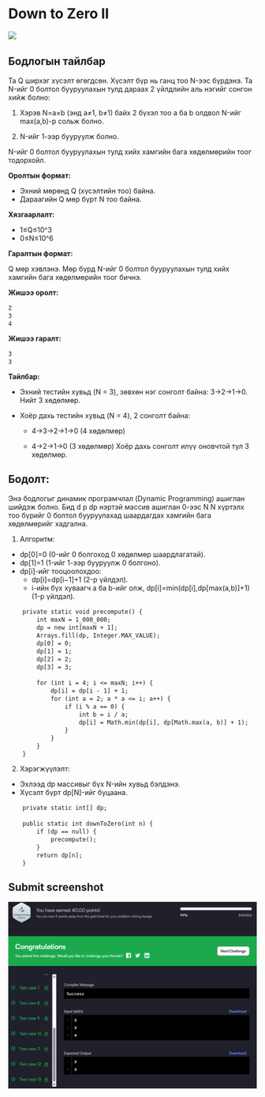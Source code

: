 # Down to Zero II

[![]( https://img.shields.io/badge/Бодлогын_линк-blue)](https://www.hackerrank.com/challenges/down-to-zero-ii/problem?isFullScreen=true)

## Бодлогын тайлбар

Та Q ширхэг хүсэлт өгөгдсөн. Хүсэлт бүр нь ганц тоо N-ээс бүрдэнэ. Та N-ийг 0 болтол бууруулахын тулд дараах 2 үйлдлийн аль нэгийг сонгон хийж болно:

1. Хэрэв N=a×b (энд a≠1, b≠1) байх 2 бүхэл тоо a ба b олдвол N-ийг max(a,b)-р сольж болно.

2. N-ийг 1-ээр бууруулж болно.

N-ийг 0 болтол бууруулахын тулд хийх хамгийн бага хөдөлмөрийн тоог тодорхойл.

**Оролтын формат:**

- Эхний мөрөнд Q (хүсэлтийн тоо) байна.
- Дараагийн Q мөр бүрт N тоо байна.

**Хязгаарлалт:**

- 1≤Q≤10^3
- 0≤N≤10^6

**Гаралтын формат:**

Q мөр хэвлэнэ. Мөр бүрд N-ийг 0 болтол бууруулахын тулд хийх хамгийн бага хөдөлмөрийн тоог бичнэ.

**Жишээ оролт:**

```
2
3
4
```

**Жишээ гаралт:**

```
3
3
```

**Тайлбар:**

- Эхний тестийн хувьд (N = 3), зөвхөн нэг сонголт байна: 3→2→1→0. Нийт 3 хөдөлмөр.
- Хоёр дахь тестийн хувьд (N = 4), 2 сонголт байна:

  - 4→3→2→1→0 (4 хөдөлмөр)

  - 4→2→1→0 (3 хөдөлмөр) Хоёр дахь сонголт илүү оновчтой тул 3 хөдөлмөр.

## Бодолт:

Энэ бодлогыг динамик програмчлал (Dynamic Programming) ашиглан шийдэж болно. Бид 
d
p
dp нэртэй массив ашиглан 0-ээс 
N
N хүртэлх тоо бүрийг 0 болтол бууруулахад шаардагдах хамгийн бага хөдөлмөрийг хадгална.

1. Алгоритм:

- dp[0]=0 (0-ийг 0 болгоход 0 хөдөлмөр шаардлагатай).
- dp[1]=1 (1-ийг 1-ээр бууруулж 0 болгоно).
- dp[i]-ийг тооцоолохдоо:
  - dp[i]=dp[i−1]+1 (2-р үйлдэл).
  - i-ийн бүх хуваагч a ба b-ийг олж, dp[i]=min(dp[i],dp[max(a,b)]+1) (1-р үйлдэл).

```
    private static void precompute() {
        int maxN = 1_000_000;
        dp = new int[maxN + 1];
        Arrays.fill(dp, Integer.MAX_VALUE);
        dp[0] = 0;
        dp[1] = 1;
        dp[2] = 2;
        dp[3] = 3;

        for (int i = 4; i <= maxN; i++) {
            dp[i] = dp[i - 1] + 1;
            for (int a = 2; a * a <= i; a++) {
                if (i % a == 0) {
                    int b = i / a;
                    dp[i] = Math.min(dp[i], dp[Math.max(a, b)] + 1);
                }
            }
        }
    }
```

2. Хэрэгжүүлэлт:

- Эхлээд dp массивыг бүх N-ийн хувьд бэлдэнэ.
- Хүсэлт бүрт dp[N]-ийг буцаана.

```
    private static int[] dp;

    public static int downToZero(int n) {
        if (dp == null) {
            precompute();
        }
        return dp[n];
    }
```


## Submit screenshot

![Submit](/images/25.submit.png)

